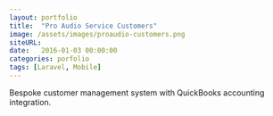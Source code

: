 ```yaml
---
layout: portfolio
title:  "Pro Audio Service Customers"
image: /assets/images/proaudio-customers.png
siteURL: 
date:   2016-01-03 00:00:00
categories: porfolio
tags: [Laravel, Mobile]
---
```


Bespoke customer management system with QuickBooks accounting integration.